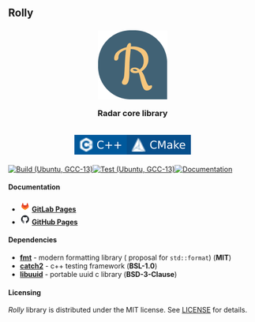 ## Rolly

<h3 align="center">
    <img src="./.doc/images/logo.png" alt=""/><br/>
    <img src="./.doc/images/transparent.png" height="30" width="0px"/>
    Radar core library
    <img src="./.doc/images/transparent.png" height="30" width="0px"/><br/>
    <img src="./.doc/images/transparent.png" height="30" width="0px"/><br/>
    <img src="./.doc/images/badge_cxx.svg" alt=""/><img src="./.doc/images/badge_cmake.svg" alt=""/>
</h3>

[![Build (Ubuntu, GCC-13)](https://github.com/whs31/rolly/actions/workflows/build.yml/badge.svg)](https://github.com/whs31/rolly/actions/workflows/build.yml)[![Test (Ubuntu, GCC-13)](https://github.com/whs31/rolly/actions/workflows/test.yml/badge.svg)](https://github.com/whs31/rolly/actions/workflows/test.yml)[![Documentation](https://github.com/whs31/rolly/actions/workflows/gh-pages.yml/badge.svg)](https://github.com/whs31/rolly/actions/workflows/gh-pages.yml)
#### Documentation

- ![gitlab_logo](./.doc/images/logo_gitlab.png) **[GitLab Pages](http://developers.pages.uav.radar-mms.com/v2/libs/essentials/rolly)**
- ![github_logo](./.doc/images/logo_github.png) **[GitHub Pages](https://whs31.github.io/rolly/)**

#### Dependencies

- [**fmt**](https://github.com/fmtlib/fmt) - modern formatting library (
  proposal for `std::format`) (**MIT**)
- [**catch2**](https://github.com/catchorg/Catch2) - c++ testing
  framework (**BSL-1.0**)
- [**libuuid**](https://sourceforge.net/projects/libuuid/) - portable uuid c library (**BSD-3-Clause**)

#### Licensing

*Rolly* library is distributed under the MIT license. See [LICENSE](./LICENSE) for details.
